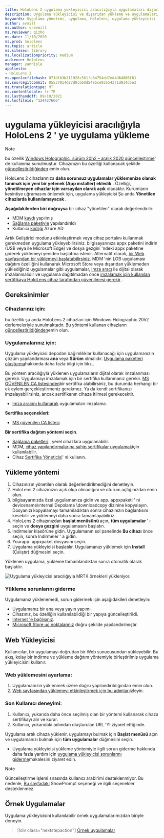 ```yaml
---
title: HoloLens 2 uygulama yükleyicisi aracılığıyla uygulamaları dışarıdan yükleme ve yükleme
description: Uygulama Yükleyicisi ve dışarıdan yükleme ve uygulamaları kullanıcı arabirimi aracılığıyla yükleme hakkında bilgi edinin.
keywords: Uygulama yönetimi, uygulama, Hololens, uygulama yükleyicisi
author: evmill
ms.author: v-evmill
ms.reviewer: qizho
ms.date: 11/10/2020
ms.prod: hololens
ms.topic: article
ms.sitesec: library
ms.localizationpriority: medium
audience: HoloLens
manager: yannisle
appliesto:
- HoloLens 2
ms.openlocfilehash: 071dfb3b211928c561fc84754dd7ed4d64886f61
ms.sourcegitcommit: 05537014d27d9cb60d5485ce93654371d914d5e3
ms.translationtype: MT
ms.contentlocale: tr-TR
ms.lasthandoff: 09/10/2021
ms.locfileid: "124427666"
---
```

# <a name="install-apps-on-hololens-2-via-app-installer"></a>uygulama yükleyicisi aracılığıyla HoloLens 2 ' ye uygulama yükleme

> [!NOTE]
> bu özellik [Windows Holographic, sürüm 20h2 – aralık 2020 güncelleştirme](hololens-release-notes.md)' de kullanıma sunulmuştur. Cihazınızın bu özelliği kullanacak şekilde [güncelleştirildiğinden](hololens-update-hololens.md) emin olun.

HoloLens 2 cihazlarınıza **daha sorunsuz uygulamalar yüklemenize olanak tanımak için yeni bir yetenek (App ınstaller) ekledik** . Özelliği, **yönetilmeyen cihazlar için varsayılan olarak açık** olacaktır. Kurumların kesintiye uğramasını önlemek için, uygulama yükleyicisi Şu anda **Yönetilen cihazlarda kullanılamayacak** .  

**Aşağıdakilerden biri doğruysa** bir cihaz "yönetilen" olarak değerlendirilir:

- MDM [kaydı](hololens-enroll-mdm.md) yapılmış
- [Sağlama paketiyle](hololens-provisioning.md) yapılandırıldı
- Kullanıcı [kimliği](hololens-identity.md) Azure AD

Artık Geliştirici modunu etkinleştirmek veya cihaz portalını kullanmak gerekmeden uygulama yükleyebilirsiniz.  bilgisayarınıza appx paketini indirin (USB veya ile Microsoft Edge) ve dosya gezgini 'ndeki appx paketine giderek yüklemeyi yeniden başlatma istenir.  Alternatif olarak, [bir Web sayfasından bir yüklemeyi başlatabilirsiniz](/windows/msix/app-installer/installing-windows10-apps-web). MDM 'nin LOB uygulaması dağıtım özelliğini kullanarak Microsoft Store veya dışarıdan yüklemeden yüklediğiniz uygulamalar gibi uygulamalar, [imza aracı](/windows/win32/appxpkg/how-to-sign-a-package-using-signtool) ile dijital olarak imzalanmalıdır ve uygulama dağıtılmadan önce [imzalamak için kullanılan sertifikaya HoloLens cihaz tarafından güvenilmesi gerekir](/windows/win32/appxpkg/how-to-sign-a-package-using-signtool#security-considerations) .

## <a name="requirements"></a>Gereksinimler

### <a name="for-your-devices"></a>Cihazlarınız için:

bu özellik şu anda HoloLens 2 cihazları için Windows Holographic 20h2 derlemeleriyle sunulmaktadır. Bu yöntemi kullanan cihazların [güncelleştirildiğinden](hololens-update-hololens.md)emin olun.

### <a name="for-your-apps"></a>Uygulamalarınız için:

Uygulama yükleyicisi depodan bağımlılıklar kullanacağı için uygulamanızın çözüm yapılandırması **ana** veya **Sürüm** olmalıdır. [Uygulama paketleri oluşturma](/windows/msix/app-installer/create-appinstallerfile-vs)hakkında daha fazla bilgi için bkz..

Bu yöntem aracılığıyla yüklenen uygulamaların dijital olarak imzalanması gerekir. Uygulamayı imzalamak için bir sertifika kullanmanız gerekir. [MS GÜVENILEN CA listesinden](https://ccadb-public.secure.force.com/microsoft/IncludedCACertificateReportForMSFT)bir sertifika alabilirsiniz, bu durumda herhangi bir ek eylem gerçekleştirmeniz gerekmez. Ya da kendi sertifikanızı imzalayabilirsiniz, ancak sertifikanın cihaza itilmesi gerekecektir.

- [Imza aracını kullanarak](/windows/win32/appxpkg/how-to-sign-a-package-using-signtool) uygulamaları imzalama.

**Sertifika seçenekleri:**

- [MS güvenilen CA listesi](https://ccadb-public.secure.force.com/microsoft/IncludedCACertificateReportForMSFT)

**Bir sertifika dağıtım yöntemi seçin.**

- [Sağlama paketleri](hololens-provisioning.md) , yerel cihazlara uygulanabilir.
- MDM, [cihaz yapılandırmalarına sahip sertifikalar uygulamak](/mem/intune/protect/certificates-configure)için kullanılabilir.
- Cihaz [Sertifika Yöneticisi](certificate-manager.md)' ni kullanın.

## <a name="installation-method"></a>Yükleme yöntemi

1. Cihazınızın yönetilen olarak değerlendirilmediğini denetleyin.
1. HoloLens 2 cihazınızın açık olup olmadığını ve oturum açtığınızdan emin olun.
1. bilgisayarınızda özel uygulamanıza gidin ve app. appxpaketi ' ni devicename\ınternal Depolama \downloadcopy dizinine kopyalayın.
    Dosyanızı kopyalamayı tamamladıktan sonra cihazınızın bağlantısını kesebilir ve yüklemeyi daha sonra tamamlayabiliriz.
1. HoloLens 2 cihazınızdan **başlat menüsünü** açın, **tüm uygulamalar** ' ı seçin ve **dosya gezgini** uygulamasını başlatın.
1. Indirmeler klasörüne gidin. Uygulamanın sol panelinde **Bu cihazı** önce seçin, sonra İndirmeler ' a gidin.
1. Yourapp. appxpaket dosyasını seçin.
1. Uygulama yükleyicisi başlatılır. Uygulamanızı yüklemek için **Install** (Çalıştır) düğmesini seçin.

Yüklenen uygulama, yükleme tamamlandıktan sonra otomatik olarak başlatılır.

![Uygulama yükleyicisi aracılığıyla MRTK örnekleri yükleniyor.](images/hololens-app-installer-picture.jpg)

### <a name="troubleshooting-installs"></a>Yükleme sorunlarını giderme

Uygulamanız yüklenemedi, sorun gidermek için aşağıdakileri denetleyin:

- Uygulamanız bir ana veya yayın yapımı.
- Cihazınız, bu özelliğin kullanılabildiği bir yapıya güncelleştirildi.
- [İnternet 'e bağlısınız](hololens-network.md).
- [Microsoft Store uç noktalarınız](hololens-offline.md) doğru şekilde yapılandırılmıştır.  

## <a name="web-installer"></a>Web Yükleyicisi

Kullanıcılar, bir uygulamayı doğrudan bir Web sunucusundan yükleyebilir. Bu akış, kolay bir indirme ve yükleme dağıtım yöntemiyle birleştirilmiş uygulama yükleyicisini kullanır.

### <a name="how-to-set-up-web-install"></a>Web yüklemesini ayarlama:

1. Uygulamanızın yüklenmek üzere doğru yapılandırıldığından emin olun.
1. [Web sayfasından yüklemeyi etkinleştirmek için bu adımları](/windows/msix/app-installer/installing-windows10-apps-web#how-to-enable-this-on-a-webpage)izleyin.

### <a name="end-user-experience"></a>Son Kullanıcı deneyimi:

1. Kullanıcı, yukarıda daha önce seçilmiş olan bir yöntemi kullanarak cihaza sertifikayı alır ve kurar.
1. Kullanıcı, yukarıdaki adımdan oluşturulan URL 'YI ziyaret ettiğinde.

Uygulama artık cihaza yüklenir. uygulamayı bulmak için **Başlat menüsü** açın ve uygulamanızı bulmak için **tüm uygulamalar** düğmesini seçin.

- Uygulama yükleyicisi yükleme yöntemiyle ilgili sorun giderme hakkında daha fazla yardım için [uygulama yükleyicisi sorunlarını giderme](/windows/msix/app-installer/troubleshoot-appinstaller-issues)makalesini ziyaret edin.

> [!NOTE]
> Güncelleştirme işlemi sırasında kullanıcı arabirimi desteklenmiyor. Bu nedenle, [Bu sayfadaki](/windows/msix/app-installer/update-settings) ShowPrompt seçeneği ve ilgili seçenekler desteklenmez.

## <a name="sample-apps"></a>Örnek Uygulamalar

Uygulama yükleyicisini kullanılabilir örnek uygulamalarımızdan biriyle deneyin. 
> [!div class="nextstepaction"]
> [Örnek uygulamalar](/windows/mixed-reality/develop/features-and-samples)
